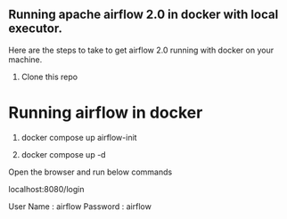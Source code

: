 ## Running apache airflow 2.0 in docker with local executor.
Here are the steps to take to get airflow 2.0 running with docker on your machine. 
1. Clone this repo

# Running airflow in docker

1. docker compose up airflow-init

2. docker compose up -d

Open the browser and run below commands

localhost:8080/login

User Name : airflow
Password : airflow

